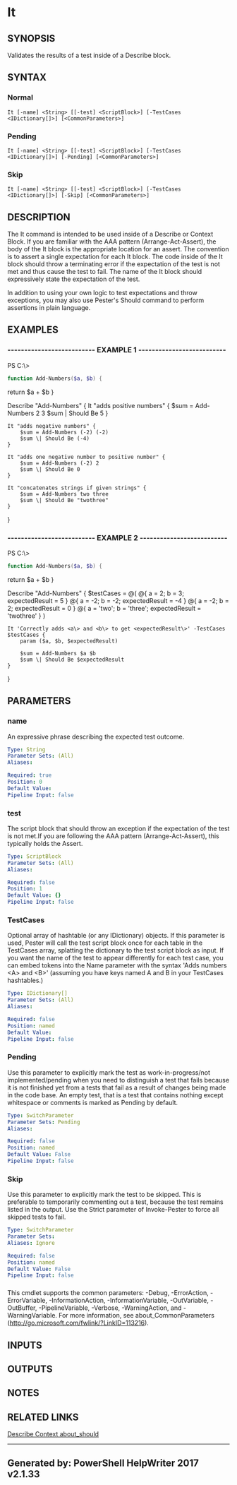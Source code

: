﻿# It

## SYNOPSIS
Validates the results of a test inside of a Describe block.

## SYNTAX

### Normal
```
It [-name] <String> [[-test] <ScriptBlock>] [-TestCases <IDictionary[]>] [<CommonParameters>]
```

### Pending
```
It [-name] <String> [[-test] <ScriptBlock>] [-TestCases <IDictionary[]>] [-Pending] [<CommonParameters>]
```

### Skip
```
It [-name] <String> [[-test] <ScriptBlock>] [-TestCases <IDictionary[]>] [-Skip] [<CommonParameters>]
```

## DESCRIPTION
The It command is intended to be used inside of a Describe or Context Block.
If you are familiar with the AAA pattern (Arrange-Act-Assert), the body of
the It block is the appropriate location for an assert. The convention is to
assert a single expectation for each It block. The code inside of the It block
should throw a terminating error if the expectation of the test is not met and
thus cause the test to fail. The name of the It block should expressively state
the expectation of the test.

In addition to using your own logic to test expectations and throw exceptions,
you may also use Pester's Should command to perform assertions in plain language.

## EXAMPLES

### -------------------------- EXAMPLE 1 --------------------------
PS C:\\\>
```powershell
function Add-Numbers($a, $b) {
```

return $a + $b
}

Describe "Add-Numbers" {
    It "adds positive numbers" {
        $sum = Add-Numbers 2 3
        $sum \| Should Be 5
    }

    It "adds negative numbers" {
        $sum = Add-Numbers (-2) (-2)
        $sum \| Should Be (-4)
    }

    It "adds one negative number to positive number" {
        $sum = Add-Numbers (-2) 2
        $sum \| Should Be 0
    }

    It "concatenates strings if given strings" {
        $sum = Add-Numbers two three
        $sum \| Should Be "twothree"
    }
}

### -------------------------- EXAMPLE 2 --------------------------
PS C:\\\>
```powershell
function Add-Numbers($a, $b) {
```

return $a + $b
}

Describe "Add-Numbers" {
    $testCases = @(
        @{ a = 2;     b = 3;       expectedResult = 5 }
        @{ a = -2;    b = -2;      expectedResult = -4 }
        @{ a = -2;    b = 2;       expectedResult = 0 }
        @{ a = 'two'; b = 'three'; expectedResult = 'twothree' }
    )

    It 'Correctly adds <a\> and <b\> to get <expectedResult\>' -TestCases $testCases {
        param ($a, $b, $expectedResult)

        $sum = Add-Numbers $a $b
        $sum \| Should Be $expectedResult
    }
}

## PARAMETERS

### name
An expressive phrase describing the expected test outcome.

```yaml
Type: String
Parameter Sets: (All)
Aliases: 

Required: true
Position: 0
Default Value: 
Pipeline Input: false
```

### test
The script block that should throw an exception if the
expectation of the test is not met.If you are following the
AAA pattern (Arrange-Act-Assert), this typically holds the
Assert.

```yaml
Type: ScriptBlock
Parameter Sets: (All)
Aliases: 

Required: false
Position: 1
Default Value: {}
Pipeline Input: false
```

### TestCases
Optional array of hashtable (or any IDictionary) objects.  If this parameter is used,
Pester will call the test script block once for each table in the TestCases array,
splatting the dictionary to the test script block as input.  If you want the name of
the test to appear differently for each test case, you can embed tokens into the Name
parameter with the syntax 'Adds numbers <A\> and <B\>' (assuming you have keys named A and B
in your TestCases hashtables.)

```yaml
Type: IDictionary[]
Parameter Sets: (All)
Aliases: 

Required: false
Position: named
Default Value: 
Pipeline Input: false
```

### Pending
Use this parameter to explicitly mark the test as work-in-progress/not implemented/pending when you
need to distinguish a test that fails because it is not finished yet from a tests
that fail as a result of changes being made in the code base. An empty test, that is a
test that contains nothing except whitespace or comments is marked as Pending by default.

```yaml
Type: SwitchParameter
Parameter Sets: Pending
Aliases: 

Required: false
Position: named
Default Value: False
Pipeline Input: false
```

### Skip
Use this parameter to explicitly mark the test to be skipped. This is preferable to temporarily
commenting out a test, because the test remains listed in the output. Use the Strict parameter
of Invoke-Pester to force all skipped tests to fail.

```yaml
Type: SwitchParameter
Parameter Sets: 
Aliases: Ignore

Required: false
Position: named
Default Value: False
Pipeline Input: false
```

### <CommonParameters>
This cmdlet supports the common parameters: -Debug, -ErrorAction, -ErrorVariable, -InformationAction, -InformationVariable, -OutVariable, -OutBuffer, -PipelineVariable, -Verbose, -WarningAction, and -WarningVariable. For more information, see about_CommonParameters (http://go.microsoft.com/fwlink/?LinkID=113216).

## INPUTS

## OUTPUTS

## NOTES

## RELATED LINKS

[Describe
Context
about_should]()

---
Generated by: PowerShell HelpWriter 2017 v2.1.33
---
